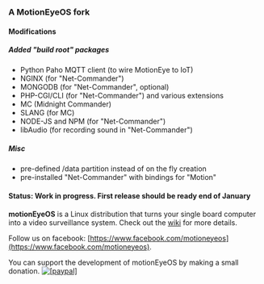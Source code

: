 ### A MotionEyeOS fork

#### Modifications

##### Added "build root" packages  

- Python Paho MQTT client (to wire MotionEye to IoT)
- NGINX (for "Net-Commander")
- MONGODB (for "Net-Commander", optional)
- PHP-CGI/CLI (for "Net-Commander") and various extensions
- MC (Midnight Commander)
- SLANG (for MC)
- NODE-JS and NPM (for "Net-Commander")
- libAudio (for recording sound in "Net-Commander")

##### Misc

- pre-defined /data partition instead of on the fly creation
- pre-installed "Net-Commander" with bindings for "Motion"

#### Status: Work in progress. First release should be ready end of January



**motionEyeOS** is a Linux distribution that turns your single board computer into a video surveillance system. Check out the [wiki](https://github.com/ccrisan/motioneyeos/wiki) for more details.

Follow us on facebook: [https://www.facebook.com/motioneyeos](https://www.facebook.com/motioneyeos).

You can support the development of motionEyeOS by making a small donation.
<a href="https://www.paypal.com/cgi-bin/webscr?cmd=_donations&business=ccrisan%40gmail%2ecom&lc=US&item_name=motionEyeOS&no_note=0&currency_code=USD&bn=PP%2dDonationsBF%3abtn_donate_LG%2egif%3aNonHostedGuest"><img src="https://www.paypalobjects.com/en_US/i/btn/btn_donate_LG.gif" alt="[paypal]" /></a>
